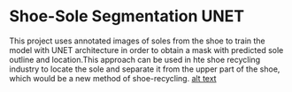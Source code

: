 # Shoe-Sole Segmentation UNET
This project uses annotated images of soles from the shoe to train the model with UNET architecture in order to obtain a mask with predicted sole outline and location.This approach can be used in hte shoe recycling industry to locate the sole and separate it from the upper part of the shoe, which would be a new method of shoe-recycling.
[alt text](https://github.com/marseller/Shoe-sole-segmentation/main/model_example_output.png?raw=true)

